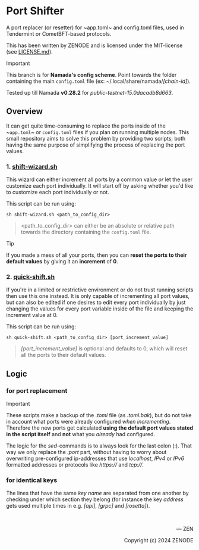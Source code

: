 # Port Shifter

A port replacer (or resetter) for ~app.toml~ and config.toml files, used in Tendermint or CometBFT-based protocols.

This has been written by ZENODE and is licensed under the MIT-license (see [LICENSE.md](./LICENSE.md)).

> [!IMPORTANT]
> This branch is for **Namada's config scheme**. Point towards the folder containing the main `config.toml` file (ex: ~/.local/share/namada/_[chain-id]_).
>
> Tested up till Namada **v0.28.2** for _public-testnet-15.0dacadb8d663_.

## Overview

It can get quite time-consuming to replace the ports inside of the ~`app.toml`~ or `config.toml` files if you plan on running multiple nodes. This small repository aims to solve this problem by providing two scripts; both having the same purpose of simplifying the process of replacing the port values.

### 1. [shift-wizard.sh](shift-wizard.sh)

This wizard can either increment all ports by a common value _or_ let the user customize each port individually. It will start off by asking whether you'd like to customize each port individually or not.

This script can be run using:

```
sh shift-wizard.sh <path_to_config_dir>
```
> <path_to_config_dir> can either be an absolute or relative path towards the directory containing the `config.toml` file.

> [!TIP]
> If you made a mess of all your ports, then you can **reset the ports to their default values** by giving it an **increment** of **0**.

### 2. [quick-shift.sh](quick-shift.sh)

If you're in a limited or restrictive environment or do not trust running scripts then use this one instead. It is only capable of incrementing all port values, but can also be edited if one desires to edit every port individually by just changing the values for every port variable inside of the file and keeping the increment value at 0.

This script can be run using:

```
sh quick-shift.sh <path_to_config_dir> [port_increment_value]
```
> _[port_increment_value]_ is optional and defaults to 0, which will reset all the ports to their default values.

## Logic

### for port replacement

> [!IMPORTANT]
> These scripts make a backup of the _.toml_ file (as _.toml.bak_), but do not take in account what ports were already configured _when incrementing_. Therefore the new ports get calculated **using the default port values stated in the script itself** and **not** what you _already_ had configured.

The logic for the _sed_-commands is to always look for the last colon (:). That way we only replace the _:port_ part, without having to worry about overwriting pre-configured ip-addresses that use _localhost_, _IPv4_ or _IPv6_ formatted addresses or protocols like _https://_ and _tcp://_.

### for identical keys
The lines that have the same _key name_ are separated from one another by checking under which section they belong (for instance the key _address_ gets used multiple times in e.g. _[api]_, _[grpc]_ and _[rosetta]_).

</br>

<p align="right">— ZEN</p>
<p align="right">Copyright (c) 2024 ZENODE</p>
